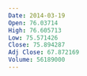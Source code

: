 ```yaml
---
Date: 2014-03-19
Open: 76.03714
High: 76.605713
Low: 75.571426
Close: 75.894287
Adj Close: 67.872169
Volume: 56189000
---
```

